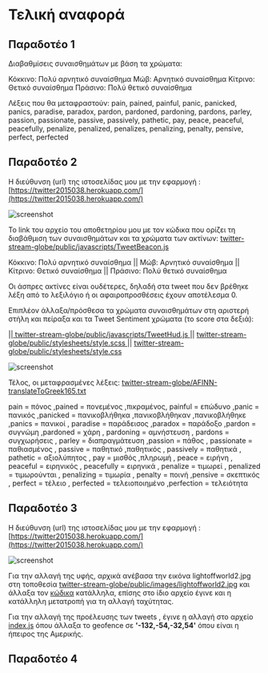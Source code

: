 # Τελική αναφορά 


## Παραδοτέο 1

Διαβαθμίσεις συναισθημάτων με βάση τα χρώματα:

Κόκκινο: Πολύ αρνητικό συναίσθημα
Μώβ: Αρνητικό συναίσθημα
Κίτρινο: Θετικό συναίσθημα
Πράσινο: Πολύ θετικό συναίσθημα

Λέξεις που θα μεταφραστούν: 
pain, pained, painful, panic, panicked, panics, paradise, paradox, pardon, pardoned, pardoning, pardons, parley, passion, passionate, passive, passively, pathetic, pay, peace, peaceful, peacefully, penalize, penalized, penalizes, penalizing, penalty, pensive, perfect, perfected

## Παραδοτέο 2

Η διεύθυνση (url) της ιστοσελίδας μου με την εφαρμογή :
[https://twitter2015038.herokuapp.com/](https://twitter2015038.herokuapp.com/)


![screenshot](https://github.com/sakis475/cscw/blob/2o-%CE%A0%CE%B1%CF%81%CE%B1%CE%B4%CE%BF%CF%84%CE%AD%CE%BF/projects/2015038/%20color%20changed.png?raw=true)

Το link του αρχείο του αποθετηρίου μου με τον κώδικα που ορίζει τη διαβάθμιση των συναισθημάτων και τα χρώματα των ακτίνων:
[ twitter-stream-globe/public/javascripts/TweetBeacon.js
](https://github.com/sakis475/twitter-stream-globe/blob/2%CE%BF-%CE%A0%CE%B1%CF%81%CE%B1%CE%B4%CE%BF%CF%84%CE%AD%CE%BF%28%CE%B1%CE%BB%CE%BB%CE%B1%CE%B3%CE%AE-%CF%87%CF%81%CF%89%CE%BC%CE%AC%CF%84%CF%89%CE%BD-%29/public/javascripts/TweetBeacon.js)

Κόκκινο: Πολύ αρνητικό συναίσθημα || Μώβ: Αρνητικό συναίσθημα || Κίτρινο: Θετικό συναίσθημα || Πράσινο: Πολύ θετικό συναίσθημα

Οι άσπρες ακτίνες είναι ουδέτερες, δηλαδή  στα tweet που δεν βρέθηκε λέξη από το λεξιλόγιο ή οι αφαιροπροσθέσεις έχουν αποτέλεσμα 0.

Επιπλέον άλλαξα/πρόσθεσα τα χρώματα συναισθημάτων στη αριστερή στήλη και πείραξα και τα Tweet Sentiment χρώματα (το score στα δεξιά): 

||[ twitter-stream-globe/public/javascripts/TweetHud.js
](https://github.com/sakis475/twitter-stream-globe/blob/2%CE%BF-%CE%A0%CE%B1%CF%81%CE%B1%CE%B4%CE%BF%CF%84%CE%AD%CE%BF%28%CE%B1%CE%BB%CE%BB%CE%B1%CE%B3%CE%AE-%CF%87%CF%81%CF%89%CE%BC%CE%AC%CF%84%CF%89%CE%BD-%29/public/javascripts/TweetHud.js) 
||
[  twitter-stream-globe/public/stylesheets/style.scss
](https://github.com/sakis475/twitter-stream-globe/blob/2%CE%BF-%CE%A0%CE%B1%CF%81%CE%B1%CE%B4%CE%BF%CF%84%CE%AD%CE%BF(%CE%B1%CE%BB%CE%BB%CE%B1%CE%B3%CE%AE-%CF%87%CF%81%CF%89%CE%BC%CE%AC%CF%84%CF%89%CE%BD-)/public/stylesheets/style.scss) 
||
[   twitter-stream-globe/public/stylesheets/style.css 
](https://github.com/sakis475/twitter-stream-globe/blob/2%CE%BF-%CE%A0%CE%B1%CF%81%CE%B1%CE%B4%CE%BF%CF%84%CE%AD%CE%BF(%CE%B1%CE%BB%CE%BB%CE%B1%CE%B3%CE%AE-%CF%87%CF%81%CF%89%CE%BC%CE%AC%CF%84%CF%89%CE%BD-)/public/stylesheets/style.css)


![screenshot](https://github.com/sakis475/cscw/blob/2o-%CE%A0%CE%B1%CF%81%CE%B1%CE%B4%CE%BF%CF%84%CE%AD%CE%BF/projects/2015038/left%20hud.png?raw=true)

Τέλος, οι μεταφρασμένες λέξεις: [ twitter-stream-globe/AFINN-translateToGreek165.txt
](https://github.com/sakis475/twitter-stream-globe/blob/2%CE%BF-%CE%A0%CE%B1%CF%81%CE%B1%CE%B4%CE%BF%CF%84%CE%AD%CE%BF(%CE%BC%CE%B5%CF%84%CE%AC%CF%86%CF%81%CE%B1%CF%83%CE%B7-%CE%BB%CE%AD%CE%BE%CE%B5%CF%89%CE%BD-)/AFINN-translateToGreek165.txt)

pain = πόνος ,pained = πονεμένος ,πικραμένος, painful = επώδυνο ,panic = πανικός ,panicked = πανικοβλήθηκα ,πανικοβλήθηκαν ,πανικοβλήθηκε ,panics = πανικοί , paradise = παράδεισος ,paradox	= παράδοξο ,pardon = συγνώμη ,pardoned = χάρη , pardoning = αμνήστευση , pardons = συγχωρήσεις , parley = διαπραγμάτευση ,passion = πάθος , passionate = παθιασμένος , passive	= παθητικό ,παθητικός , passively = παθητικά , pathetic = αξιολύπητος , pay = μισθός ,πληρωμή , peace = ειρήνη , peaceful = ειρηνικός , peacefully = ειρηνικά , penalize = τιμωρεί , penalized = τιμωρούνται , penalizing = τιμωρία  , penalty	= ποινή  ,pensive = σκεπτικός  , perfect = τέλειο  , perfected = τελειοποιημένο ,perfection = τελειότητα 

## Παραδοτέο 3

Η διεύθυνση (url) της ιστοσελίδας μου με την εφαρμογή :
[https://twitter2015038.herokuapp.com/](https://twitter2015038.herokuapp.com/)

![screenshot](https://raw.githubusercontent.com/sakis475/cscw/3%CE%BF-%CE%A0%CE%B1%CF%81%CE%B1%CE%B4%CE%BF%CF%84%CE%AD%CE%BF/projects/2015038/global3oparadoteo.png)


Για την αλλαγή της υφής, αρχικά ανέβασα την εικόνα lightoffworld2.jpg στη τοποθεσία  [twitter-stream-globe/public/images/lightoffworld2.jpg](https://github.com/sakis475/twitter-stream-globe/blob/3o-%CE%A0%CE%B1%CF%81%CE%B1%CE%B4%CE%BF%CF%84%CE%AD%CE%BF/public/images/lightoffworld2.jpg) και άλλαξα τον [κώδικα](https://github.com/sakis475/twitter-stream-globe/blob/3o-%CE%A0%CE%B1%CF%81%CE%B1%CE%B4%CE%BF%CF%84%CE%AD%CE%BF/public/javascripts/TwitterStreamGlobe.js) κατάλληλα, επίσης στο ίδιο αρχείο έγινε και η κατάλληλη μετατροπή για τη αλλαγή ταχύτητας.

Για την αλλαγή της προέλευσης των tweets , έγινε η αλλαγή στο αρχείο [index.js](https://github.com/sakis475/twitter-stream-globe/blob/3o-%CE%A0%CE%B1%CF%81%CE%B1%CE%B4%CE%BF%CF%84%CE%AD%CE%BF/tweet-publisher/index.js) όπου άλλαξα το geofence σε **'-132,-54,-32,54'** όπου είναι η ήπειρος της Αμερικής.

## Παραδοτέο 4
